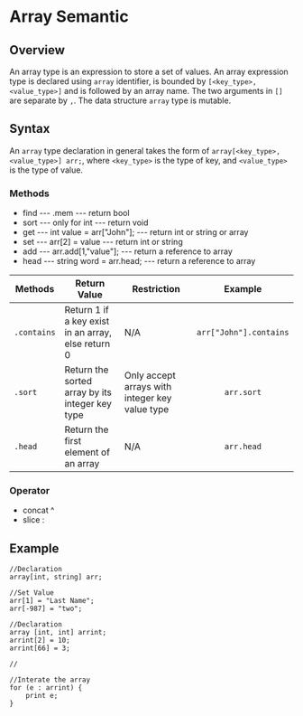 # Array Semantic

## Overview

An array type is an expression to store a set of values. 
An array expression type is declared using `array` identifier, is bounded by `[<key_type>,<value_type>]` and is followed by an array name. The two arguments in `[]` are separate by `,`. The data structure `array` type is mutable.

## Syntax

An `array` type declaration in general takes the form of `array[<key_type>, <value_type>] arr;`, where `<key_type>` is the type of key, and `<value_type>` is the type of value.

### Methods

* find --- .mem --- return bool
* sort --- only for int --- return void
* get --- int value = arr["John"]; --- return int or string or array
* set --- arr[2] = value --- return int or string
* add --- arr.add[1,"value"]; --- return a reference to array
* head --- string word = arr.head; --- return a reference to array

| Methods     | Return Value        | Restriction    |Example       |
| -------------| -------------- | -------------- | :-------------:   |
| `.contains` | Return 1 if a key exist in an array, else return 0|N/A| `arr["John"].contains`    |
| `.sort`         | Return the sorted array by its integer key type | Only accept arrays with integer key value type  | `arr.sort`        |
| `.head`          | Return the first element of an array  | N/A | `arr.head`          |

### Operator 

* concat ^
* slice :

## Example

```
//Declaration
array[int, string] arr;

//Set Value
arr[1] = "Last Name";
arr[-987] = "two";

//Declaration 
array [int, int] arrint;
arrint[2] = 10;
arrint[66] = 3;

//

//Interate the array
for (e : arrint) {
	print e;
}
```
